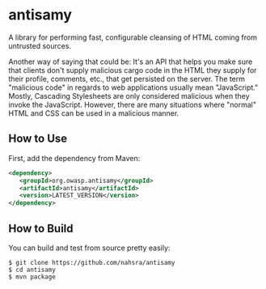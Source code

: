 antisamy
========

A library for performing fast, configurable cleansing of HTML coming from untrusted sources.

Another way of saying that could be: It's an API that helps you make sure that clients don't supply malicious cargo code in the HTML they supply for their profile, comments, etc., 
that get persisted on the server. The term "malicious code" in regards to web applications usually mean "JavaScript." Mostly, Cascading Stylesheets are only considered malicious 
when they invoke the JavaScript. However, there are many situations where "normal" HTML and CSS can be used in a malicious manner.

How to Use
----------
First, add the dependency from Maven:
```xml
<dependency>
   <groupId>org.owasp.antisamy</groupId>
   <artifactId>antisamy</artifactId>
   <version>LATEST_VERSION</version>
</dependency>
```

How to Build
------------
You can build and test from source pretty easily:
```
$ git clone https://github.com/nahsra/antisamy
$ cd antisamy
$ mvn package
```
